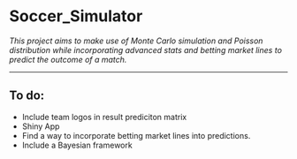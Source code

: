 # Soccer_Simulator  

_This project aims to make use of Monte Carlo simulation and Poisson distribution while incorporating advanced  stats and betting market lines to predict the outcome of a match._

***

## To do:  

* Include team logos in result prediciton matrix
* Shiny App
* Find a way to incorporate betting market lines into predictions.
* Include a Bayesian framework



